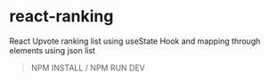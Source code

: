 # react-ranking
React Upvote ranking list using useState Hook and mapping through elements using json list




>NPM INSTALL /
>NPM RUN DEV
